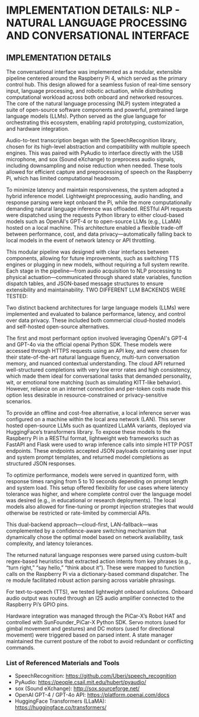 # IMPLEMENTATION DETAILS: NLP - NATURAL LANGUAGE PROCESSING AND CONVERSATIONAL INTERFACE

## IMPLEMENTATION DETAILS

The conversational interface was implemented as a modular, extensible pipeline centered around the Raspberry Pi 4, which served as the primary control hub. This design allowed for a seamless fusion of real-time sensory input, language processing, and robotic actuation, while distributing computational workload across both onboard and networked resources. The core of the natural language processing (NLP) system integrated a suite of open-source software components and powerful, pretrained large language models (LLMs). Python served as the glue language for orchestrating this ecosystem, enabling rapid prototyping, customization, and hardware integration.

Audio-to-text transcription began with the SpeechRecognition library, chosen for its high-level abstraction and compatibility with multiple speech engines. This was paired with PyAudio to interface directly with the USB microphone, and sox (Sound eXchange) to preprocess audio signals, including downsampling and noise reduction when needed. These tools allowed for efficient capture and preprocessing of speech on the Raspberry Pi, which has limited computational headroom.

To minimize latency and maintain responsiveness, the system adopted a hybrid inference model. Lightweight preprocessing, audio handling, and response parsing were kept onboard the Pi, while the more computationally demanding natural language inference was offloaded. RESTful API requests were dispatched using the requests Python library to either cloud-based models such as OpenAI's GPT-4 or to open-source LLMs (e.g., LLaMA) hosted on a local machine. This architecture enabled a flexible trade-off between performance, cost, and data privacy—automatically falling back to local models in the event of network latency or API throttling.

This modular pipeline was designed with clear interfaces between components, allowing for future improvements, such as switching TTS engines or plugging in new models, without requiring a full system rewrite. Each stage in the pipeline—from audio acquisition to NLP processing to physical actuation—communicated through shared state variables, function dispatch tables, and JSON-based message structures to ensure extensibility and maintainability.
TWO DIFFERENT LLM BACKENDS WERE TESTED:

Two distinct backend architectures for large language models (LLMs) were implemented and evaluated to balance performance, latency, and control over data privacy. These included both commercial cloud-hosted models and self-hosted open-source alternatives.

The first and most performant option involved leveraging OpenAI's GPT-4 and GPT-4o via the official openai Python SDK. These models were accessed through HTTPS requests using an API key, and were chosen for their state-of-the-art natural language fluency, multi-turn conversation memory, and nuanced contextual understanding. The cloud API returned well-structured completions with very low error rates and high consistency, which made them ideal for conversational tasks that demanded personality, wit, or emotional tone matching (such as simulating KITT-like behavior). However, reliance on an internet connection and per-token costs made this option less desirable in resource-constrained or privacy-sensitive scenarios.

To provide an offline and cost-free alternative, a local inference server was configured on a machine within the local area network (LAN). This server hosted open-source LLMs such as quantized LLaMA variants, deployed via HuggingFace’s transformers library. To expose these models to the Raspberry Pi in a RESTful format, lightweight web frameworks such as FastAPI and Flask were used to wrap inference calls into simple HTTP POST endpoints. These endpoints accepted JSON payloads containing user input and system prompt templates, and returned model completions as structured JSON responses.

To optimize performance, models were served in quantized form, with response times ranging from 5 to 10 seconds depending on prompt length and system load. This setup offered flexibility for use cases where latency tolerance was higher, and where complete control over the language model was desired (e.g., in educational or research deployments). The local models also allowed for fine-tuning or prompt injection strategies that would otherwise be restricted or rate-limited by commercial APIs.

This dual-backend approach—cloud-first, LAN-fallback—was complemented by a confidence-aware switching mechanism that dynamically chose the optimal model based on network availability, task complexity, and latency tolerances.

The returned natural language responses were parsed using custom-built regex-based heuristics that extracted action intents from key phrases (e.g., “turn right,” “say hello,” “think about it”). These were mapped to function calls on the Raspberry Pi via a dictionary-based command dispatcher. The re module facilitated robust action parsing across variable phrasings.

For text-to-speech (TTS), we tested lightweight onboard solutions. Onboard audio output was routed through an I2S audio amplifier connected to the Raspberry Pi’s GPIO pins.

Hardware integration was managed through the PiCar-X’s Robot HAT and controlled with SunFounder_PiCar-X Python SDK. Servo motors (used for gimbal movement and gestures) and DC motors (used for directional movement) were triggered based on parsed intent. A state manager maintained the current posture of the robot to avoid redundant or conflicting commands.

### List of Referenced Materials and Tools
- SpeechRecognition: https://github.com/Uberi/speech_recognition
- PyAudio: https://people.csail.mit.edu/hubert/pyaudio/
- sox (Sound eXchange): http://sox.sourceforge.net/
- OpenAI GPT-4 / GPT-4o API: https://platform.openai.com/docs
- HuggingFace Transformers (LLaMA): https://huggingface.co/transformers/
